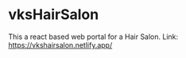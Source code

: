 # vksHairSalon
This a react based web portal for a Hair Salon. Link: https://vkshairsalon.netlify.app/
